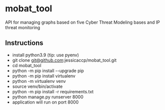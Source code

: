 # mobat_tool

API for managing graphs based on five Cyber Threat Modeling bases and IP threat monitoring

## Instructions

- install python3.9 (tip: use pyenv)
- git clone <git@github.com>:jessicaccp/mobat_tool.git
- cd mobat_tool
- python -m pip install --upgrade pip
- python -m pip install virtualenv
- python -m virtualenv venv
- source venv/bin/activate
- python -m pip install -r requirements.txt
- python manage.py runserver 8000
- application will run on port 8000
